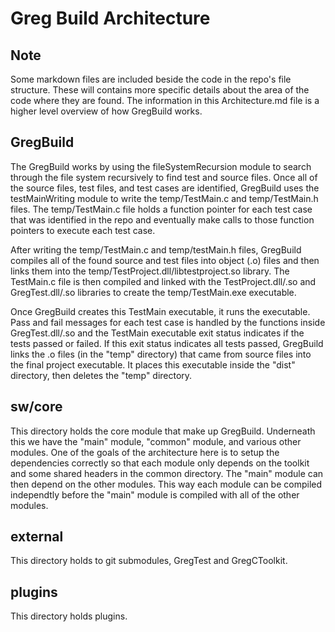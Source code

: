 # Greg Build Architecture

## Note

Some markdown files are included beside the code in the repo's file structure. 
These will contains more specific details about the area of the code where
they are found. The information in this Architecture.md file is a higher level
overview of how GregBuild works.

## GregBuild

The GregBuild works by using the fileSystemRecursion module to search through the file system recursively to find test and source files. Once all of the source files, test files, and test cases are identified, GregBuild uses the testMainWriting module to write the temp/TestMain.c and temp/TestMain.h files. The temp/TestMain.c file holds a function pointer for each test case that was identified in the repo and eventually make calls to those function pointers to execute each test case. 

After writing the temp/TestMain.c and temp/testMain.h files, GregBuild compiles all of the found source and test files into object (.o) files and then links them into the temp/TestProject.dll/libtestproject.so library. The TestMain.c file is then compiled and linked with the TestProject.dll/.so and GregTest.dll/.so libraries to create the temp/TestMain.exe executable.

Once GregBuild creates this TestMain executable, it runs the executable. Pass and fail messages for each test case is handled by the functions inside GregTest.dll/.so and the TestMain executable exit status indicates if the tests passed or failed. If this exit status indicates all tests passed, GregBuild links the .o files (in the "temp" directory) that came from source files into
the final project executable. It places this executable inside the "dist" directory, then deletes the "temp" directory.

## sw/core
This directory holds the core module that make up GregBuild. Underneath this we have the "main" module, "common" module, and various other modules. One of the goals of the architecture here is to setup the dependencies correctly so that each module only depends on the toolkit and some shared headers in the common directory. The "main" module can then depend on the other modules. This way each module can be compiled independtly before the "main" module is compiled with all of the other modules.

## external
This directory holds to git submodules, GregTest and GregCToolkit.

## plugins
This directory holds plugins.